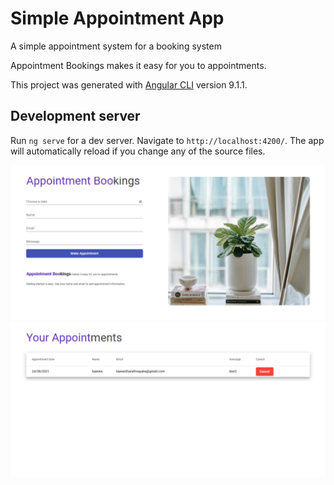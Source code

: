 # Simple Appointment App
A simple appointment system for a booking system

Appointment Bookings makes it easy for you to appointments. 

This project was generated with [Angular CLI](https://github.com/angular/angular-cli) version 9.1.1.

## Development server

Run `ng serve` for a dev server. Navigate to `http://localhost:4200/`. The app will automatically reload if you change any of the source files.

![](assets/s1.png)
![](assets/s2.png)
